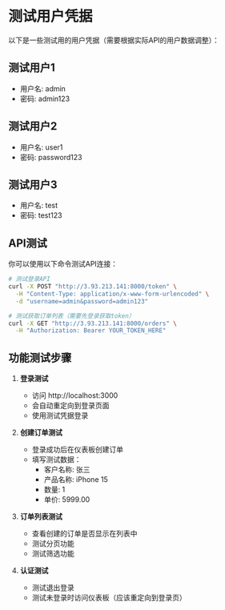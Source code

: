 # 测试用户凭据

以下是一些测试用的用户凭据（需要根据实际API的用户数据调整）：

## 测试用户1
- 用户名: admin
- 密码: admin123

## 测试用户2  
- 用户名: user1
- 密码: password123

## 测试用户3
- 用户名: test
- 密码: test123

## API测试

你可以使用以下命令测试API连接：

```bash
# 测试登录API
curl -X POST "http://3.93.213.141:8000/token" \
  -H "Content-Type: application/x-www-form-urlencoded" \
  -d "username=admin&password=admin123"

# 测试获取订单列表（需要先登录获取token）
curl -X GET "http://3.93.213.141:8000/orders" \
  -H "Authorization: Bearer YOUR_TOKEN_HERE"
```

## 功能测试步骤

1. **登录测试**
   - 访问 http://localhost:3000
   - 会自动重定向到登录页面
   - 使用测试凭据登录

2. **创建订单测试**
   - 登录成功后在仪表板创建订单
   - 填写测试数据：
     - 客户名称: 张三
     - 产品名称: iPhone 15
     - 数量: 1
     - 单价: 5999.00

3. **订单列表测试**
   - 查看创建的订单是否显示在列表中
   - 测试分页功能
   - 测试筛选功能

4. **认证测试**
   - 测试退出登录
   - 测试未登录时访问仪表板（应该重定向到登录页）

